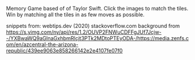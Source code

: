 Memory Game based of of Taylor Swift. Click the images to match the tiles. Win by matching all the tiles in as few moves as possible.

snippets from: 
webtips.dev (2020)
stackoverflow.com
background from https://s.yimg.com/ny/api/res/1.2/OUVP2FNWuCDFFgJUf7Jcjw--/YXBwaWQ9aGlnaGxhbmRlcjt3PTk2MDtoPTEyODA-/https://media.zenfs.com/en/azcentral-the-arizona-republic/439ee9063e858266142e2e4107fe07f0